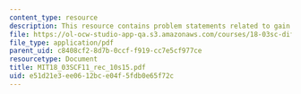 ```yaml
---
content_type: resource
description: This resource contains problem statements related to gain and phase log.
file: https://ol-ocw-studio-app-qa.s3.amazonaws.com/courses/18-03sc-differential-equations-fall-2011/e51d21e3ee0612bce04f5fdb0e65f72c_MIT18_03SCF11_rec_10s15.pdf
file_type: application/pdf
parent_uid: c8408cf2-8d7b-0ccf-f919-cc7e5cf977ce
resourcetype: Document
title: MIT18_03SCF11_rec_10s15.pdf
uid: e51d21e3-ee06-12bc-e04f-5fdb0e65f72c
---
```

